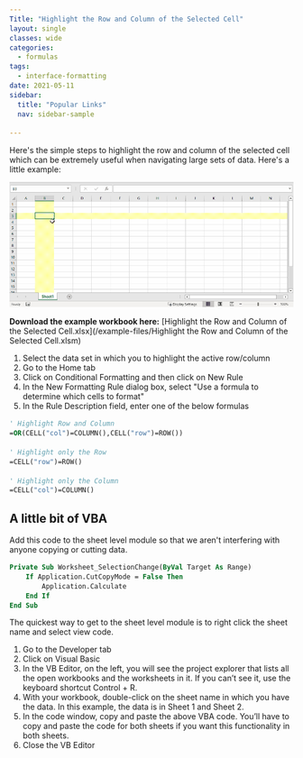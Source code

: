 ```yaml
---
Title: "Highlight the Row and Column of the Selected Cell"
layout: single
classes: wide
categories:
  - formulas
tags:
  - interface-formatting
date: 2021-05-11
sidebar:
  title: "Popular Links"
  nav: sidebar-sample

---
```


Here's the simple steps to highlight the row and column of the selected cell which can be extremely useful when navigating large sets of data. Here's a little example:

![highlight-row-column](/imgs/highlight-the-row-and-column-of-the-selected-cell/highlight-the-row-and-column-of-the-selected-cell.gif)


**Download the example workbook here:** [Highlight the Row and Column of the Selected Cell.xlsx](/example-files/Highlight the Row and Column of the Selected Cell.xlsm)

1. Select the data set in which you to highlight the active row/column
2. Go to the Home tab
3. Click on Conditional Formatting and then click on New Rule
4. In the New Formatting Rule dialog box, select "Use a formula to determine which cells to format"
5. In the Rule Description field, enter one of the below formulas

```vb
' Highlight Row and Column
=OR(CELL("col")=COLUMN(),CELL("row")=ROW())

' Highlight only the Row
=CELL("row")=ROW()

' Highlight only the Column
=CELL("col")=COLUMN()
```

## A little bit of VBA
Add this code to the sheet level module so that we aren't interfering with anyone copying or cutting data.

```vb
Private Sub Worksheet_SelectionChange(ByVal Target As Range)
    If Application.CutCopyMode = False Then
        Application.Calculate
    End If
End Sub
```

The quickest way to get to the sheet level module is to right click the sheet name and select view code.

1. Go to the Developer tab
2. Click on Visual Basic
3. In the VB Editor, on the left, you will see the project explorer that lists all the open workbooks and the worksheets in it. If you can’t see it, use the keyboard shortcut Control + R.
4. With your workbook, double-click on the sheet name in which you have the data. In this example, the data is in Sheet 1 and Sheet 2.
5. In the code window, copy and paste the above VBA code. You’ll have to copy and paste the code for both sheets if you want this functionality in both sheets.
6. Close the VB Editor



